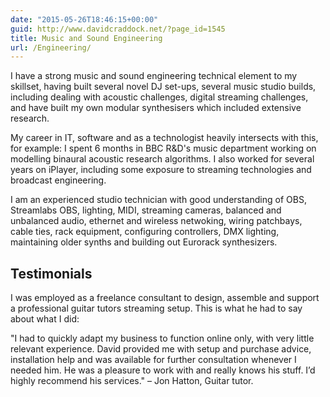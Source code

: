 ```yaml
---
date: "2015-05-26T18:46:15+00:00"
guid: http://www.davidcraddock.net/?page_id=1545
title: Music and Sound Engineering
url: /Engineering/
---
```


I have a strong music and sound engineering technical element to my skillset, having built several novel DJ set-ups, several music studio builds, including dealing with acoustic challenges, digital streaming challenges, and have built my own modular synthesisers which included extensive research.

My career in IT, software and as a technologist heavily intersects with this, for example: I spent 6 months in BBC R&D's music department working on modelling binaural acoustic research algorithms. I also worked for several years on iPlayer, including some exposure to streaming technologies and broadcast engineering.

I am an experienced studio technician with good understanding of OBS, Streamlabs OBS, lighting, MIDI, streaming cameras, balanced and unbalanced audio, ethernet and wireless netwoking, wiring patchbays, cable ties, rack equipment, configuring controllers, DMX lighting, maintaining older synths and building out Eurorack synthesizers.

## Testimonials

I was employed as a freelance consultant to design, assemble and support a professional guitar tutors streaming setup. This is what he had to say about what I did:

"I had to quickly adapt my business to function online only, with very little relevant experience. David provided me with setup and purchase advice, installation help and was available for further consultation whenever I needed him. He was a pleasure to work with and really knows his stuff. I’d highly recommend his services." – Jon Hatton, Guitar tutor.




